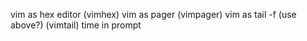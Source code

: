 vim as hex editor (vimhex)
vim as pager (vimpager)
vim as tail -f (use above?) (vimtail)
time in prompt
